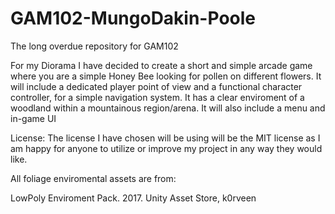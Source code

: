 # GAM102-MungoDakin-Poole
The long overdue repository for GAM102

For my Diorama I have decided to create a short and simple arcade game where you are a simple Honey Bee looking for pollen on different flowers.
It will include a dedicated player point of view and a functional character controller, for a simple navigation system. It has a clear enviroment 
of a woodland within a mountainous region/arena. It will also include a menu and in-game UI

License: The license I have chosen will be using will be the MIT license as I am happy for anyone to utilize or improve my project in any way they would like.

All foliage enviromental assets are from:

LowPoly Enviroment Pack. 2017. Unity Asset Store, k0rveen


